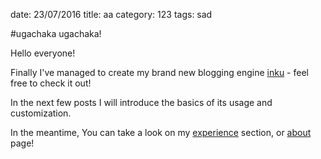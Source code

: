 date: 23/07/2016
title: aa
category: 123
tags: sad

#ugachaka ugachaka!

Hello everyone!

Finally I've managed to create my brand new blogging engine [inku](https://github.com/lukaszkups/inku) - feel free to check it out!

In the next few posts I will introduce the basics of its usage and customization.

In the meantime, You can take a look on my [experience](http://lukaszkups.net/experience/) section, or [about](http://lukaszkups.net/about) page!
